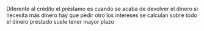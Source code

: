 Diferente al crédito
el préstamo es cuando se acaba de devolver el dinero
si necesita más dinero hay que pedir otro
los intereses se calculan sobre todo el dinero prestado
suele tener mayor plazo